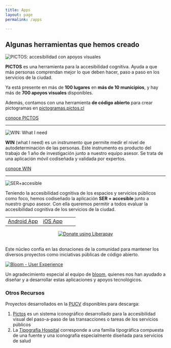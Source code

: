 ```yaml
---
title: Apps
layout: page
permalink: /apps

---
```

<h2>Algunas herramientas que hemos creado</h2>


<div class='logo'>
	<img src='{{ site.baseurl }}/assets/img/pictos.png' title='PICTOS: accesibilidad con apoyos visuales'>
</div>



<strong>PICTOS</strong> es una herramienta para la accesibilidad cognitiva. Ayuda a que más personas comprendan mejor lo que deben hacer, paso a paso en los servicios de la ciudad.

Ya está presente en más de <strong>100 lugares</strong> en <strong>más de 10 municipios</strong>, y hay más de <strong>700 apoyos visuales</strong> disponibles.  

Además, contamos con una herramienta <strong>de código abierto</strong> para crear pictogramas en <a href='https://pictogramas.pictos.cl' title='Herramienta para crear pictogramas'>pictogramas.pictos.cl</a>

<div class="button">
	<a href='https://pictos.cl' title='PICTOS: accesibilidad con apoyos visuales'>conoce PICTOS</a>
</div>

<hr class='divider'>


<div class='logo'>
	<img src='{{ site.baseurl }}/assets/img/logo-win.svg' title='WIN: What I need' >
</div>

<strong>WIN</strong> (what I need) es un instrumento que permite medir el nivel de autodeterminación de las personas. Este instrumento es producto del trabajo de 1 año de investigación junto a nuestro equipo asesor. Se trata de una aplicación móvil codiseñada y validada por expertos.  
<div class="button">
	<a href='http://apoyos.win' title='What I need'>conoce WIN</a>
</div>

<hr class='divider'>

<div class='logo'>
	<img src='{{ site.baseurl }}/assets/img/logo-ser.svg' title='SER+accesible'>
</div>

Teniendo la accesibilidad cognitiva de los espacios y servicios públicos como foco, hemos codiseñado la aplicación <strong>SER + accesible</strong> junto a nuestro grupo asesor. Con ella queremos permitir a todos evaluar la accesibilidad cognitiva de los servicios de la ciudad.

<table>
	<tr>
		<td width='50%'>
			<div class="button">
				<a href='https://play.google.com/store/apps/details?id=app.sermasaccesible&hl=es' title='Ser+Accesible en Google Play'>Android App</a>
			</div>
		</td>
		<td width='50%'>
			<div class="button">
				<a href='https://apps.apple.com/cl/app/ser-accesible/id1483483140' title='Ser+Accesible en Apple App Store'>iOS App</a>
			</div>
		</td>
	</tr>
</table>


<p class='jumbo'>
<div style='text-align:center'>
<script src="https://liberapay.com/accesibilidad-inclusion/widgets/button.js"></script>
<noscript><a href="https://liberapay.com/accesibilidad-inclusion/donate"><img alt="Donate using Liberapay" src="https://liberapay.com/assets/widgets/donate.svg"></a></noscript></div><br>

Este núcleo confía en las donaciones de la comunidad para mantener los diversos proyectos como iniciativas públicas de código abierto.
</p>


<div class='thanks'>
<a class='logo' href='https://bloom-ux.com'>
	<img src='{{ site.baseurl }}/assets/img/logo-bloom.svg' title='Bloom - User Experience'>
</a>

<p>Un agradecimiento especial al equipo de <a title='Bloom UX' href='https://bloom-ux.com'>bloom</a>, quienes nos han ayudado a diseñar y a desarrollar estas aplicaciones y apoyos tecnológicos.</p>  
</div>

<h3>Otros Recursos</h3>
<p>Proyectos desarrollados en la <a href="http://pucv.cl">PUCV</a> disponibles para descarga:</p>
<ol>
	<li><a href="http://github.com/eadpucv/pictos">Pictos</a> es un sistema iconográfico desarrollado para la accesibilidad visual del paso-a-paso de las transacciones o tareas de los servicios públicos</li>
	<li>La <a href="https://github.com/eadpucv/tipografia-hospital">Tipografía Hospital</a> corresponde a una familia tipográfica compuesta de una fuente y una iconografía especialmente diseñada para servicios de salud</li>
</ol>